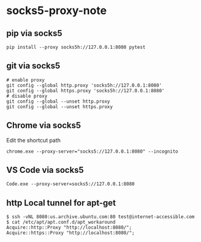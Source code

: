 # socks5-proxy-note

## pip via socks5
``` console
pip install --proxy socks5h://127.0.0.1:8080 pytest
```

## git via socks5
``` console
# enable proxy
git config --global http.proxy 'socks5h://127.0.0.1:8080'
git config --global https.proxy 'socks5h://127.0.0.1:8080'
# disable proxy
git config --global --unset http.proxy
git config --global --unset https.proxy
```

## Chrome via socks5

Edit the shortcut path
```console
chrome.exe --proxy-server="socks5://127.0.0.1:8080" --incognito
```

## VS Code via socks5
```console
Code.exe --proxy-server=socks5://127.0.0.1:8080
```

## http Local tunnel for apt-get
```console
$ ssh -vNL 8080:us.archive.ubuntu.com:80 test@internet-accessible.com
$ cat /etc/apt/apt.conf.d/apt_workaround
Acquire::http::Proxy "http://localhost:8080/";
Acquire::https::Proxy "http://localhost:8080/";
```

